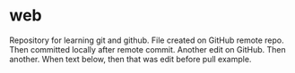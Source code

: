 # web
Repository for learning git and github.
File created on GitHub remote repo.
Then committed locally after remote commit.
Another edit on GitHub. Then another.
When text below, then that was edit before pull example.
